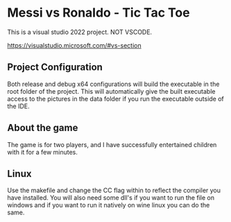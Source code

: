 # Messi vs Ronaldo - Tic Tac Toe

This is a visual studio 2022 project. NOT VSCODE.  

https://visualstudio.microsoft.com/#vs-section  

## Project Configuration

Both release and debug x64 configurations will build the executable in the root folder of the project. This will automatically give the built executable access to the pictures in the data folder if you run the executable outside of the IDE.  

## About the game

The game is for two players, and I have successfully entertained children with it for a few minutes.  

## Linux

Use the makefile and change the CC flag within to reflect the compiler you have installed. You will also need some dll's if you want to run the file on windows and if you want to run it natively on wine linux you can do the same. 
